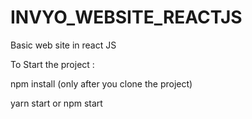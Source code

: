 # INVYO_WEBSITE_REACTJS
Basic web site in react JS

To Start the project :

npm install (only after you clone the project)

yarn start or npm start
